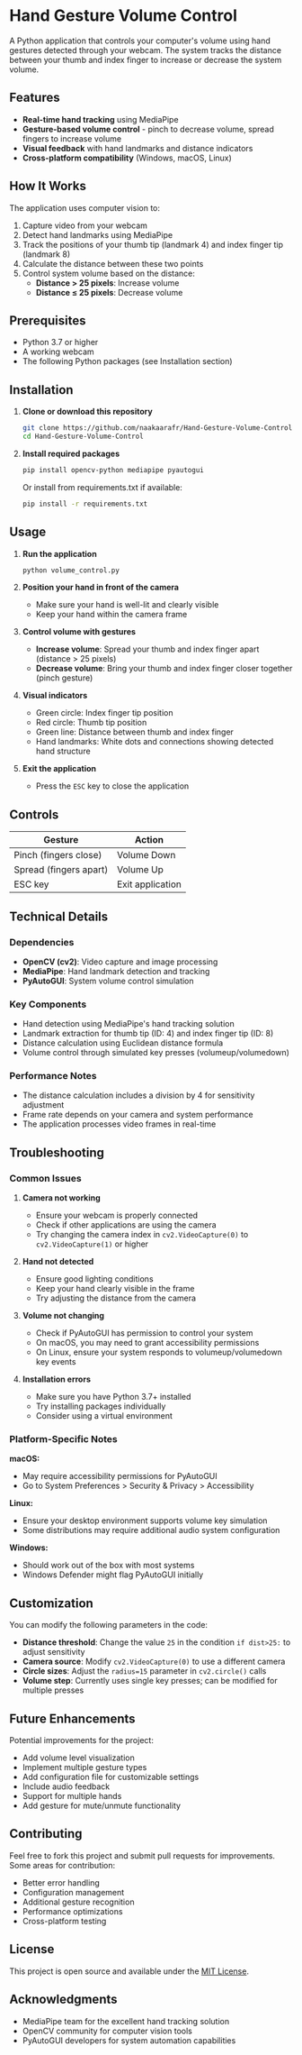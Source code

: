 # Hand Gesture Volume Control

A Python application that controls your computer's volume using hand gestures detected through your webcam. The system tracks the distance between your thumb and index finger to increase or decrease the system volume.

## Features

- **Real-time hand tracking** using MediaPipe
- **Gesture-based volume control** - pinch to decrease volume, spread fingers to increase volume
- **Visual feedback** with hand landmarks and distance indicators
- **Cross-platform compatibility** (Windows, macOS, Linux)

## How It Works

The application uses computer vision to:
1. Capture video from your webcam
2. Detect hand landmarks using MediaPipe
3. Track the positions of your thumb tip (landmark 4) and index finger tip (landmark 8)
4. Calculate the distance between these two points
5. Control system volume based on the distance:
   - **Distance > 25 pixels**: Increase volume
   - **Distance ≤ 25 pixels**: Decrease volume

## Prerequisites

- Python 3.7 or higher
- A working webcam
- The following Python packages (see Installation section)

## Installation

1. **Clone or download this repository**
   ```bash
   git clone https://github.com/naakaarafr/Hand-Gesture-Volume-Control.git
   cd Hand-Gesture-Volume-Control
   ```

2. **Install required packages**
   ```bash
   pip install opencv-python mediapipe pyautogui
   ```

   Or install from requirements.txt if available:
   ```bash
   pip install -r requirements.txt
   ```

## Usage

1. **Run the application**
   ```bash
   python volume_control.py
   ```

2. **Position your hand in front of the camera**
   - Make sure your hand is well-lit and clearly visible
   - Keep your hand within the camera frame

3. **Control volume with gestures**
   - **Increase volume**: Spread your thumb and index finger apart (distance > 25 pixels)
   - **Decrease volume**: Bring your thumb and index finger closer together (pinch gesture)

4. **Visual indicators**
   - Green circle: Index finger tip position
   - Red circle: Thumb tip position
   - Green line: Distance between thumb and index finger
   - Hand landmarks: White dots and connections showing detected hand structure

5. **Exit the application**
   - Press the `ESC` key to close the application

## Controls

| Gesture | Action |
|---------|--------|
| Pinch (fingers close) | Volume Down |
| Spread (fingers apart) | Volume Up |
| ESC key | Exit application |

## Technical Details

### Dependencies
- **OpenCV (cv2)**: Video capture and image processing
- **MediaPipe**: Hand landmark detection and tracking
- **PyAutoGUI**: System volume control simulation

### Key Components
- Hand detection using MediaPipe's hand tracking solution
- Landmark extraction for thumb tip (ID: 4) and index finger tip (ID: 8)
- Distance calculation using Euclidean distance formula
- Volume control through simulated key presses (volumeup/volumedown)

### Performance Notes
- The distance calculation includes a division by 4 for sensitivity adjustment
- Frame rate depends on your camera and system performance
- The application processes video frames in real-time

## Troubleshooting

### Common Issues

1. **Camera not working**
   - Ensure your webcam is properly connected
   - Check if other applications are using the camera
   - Try changing the camera index in `cv2.VideoCapture(0)` to `cv2.VideoCapture(1)` or higher

2. **Hand not detected**
   - Ensure good lighting conditions
   - Keep your hand clearly visible in the frame
   - Try adjusting the distance from the camera

3. **Volume not changing**
   - Check if PyAutoGUI has permission to control your system
   - On macOS, you may need to grant accessibility permissions
   - On Linux, ensure your system responds to volumeup/volumedown key events

4. **Installation errors**
   - Make sure you have Python 3.7+ installed
   - Try installing packages individually
   - Consider using a virtual environment

### Platform-Specific Notes

**macOS:**
- May require accessibility permissions for PyAutoGUI
- Go to System Preferences > Security & Privacy > Accessibility

**Linux:**
- Ensure your desktop environment supports volume key simulation
- Some distributions may require additional audio system configuration

**Windows:**
- Should work out of the box with most systems
- Windows Defender might flag PyAutoGUI initially

## Customization

You can modify the following parameters in the code:

- **Distance threshold**: Change the value `25` in the condition `if dist>25:` to adjust sensitivity
- **Camera source**: Modify `cv2.VideoCapture(0)` to use a different camera
- **Circle sizes**: Adjust the `radius=15` parameter in `cv2.circle()` calls
- **Volume step**: Currently uses single key presses; can be modified for multiple presses

## Future Enhancements

Potential improvements for the project:
- Add volume level visualization
- Implement multiple gesture types
- Add configuration file for customizable settings
- Include audio feedback
- Support for multiple hands
- Add gesture for mute/unmute functionality

## Contributing

Feel free to fork this project and submit pull requests for improvements. Some areas for contribution:
- Better error handling
- Configuration management
- Additional gesture recognition
- Performance optimizations
- Cross-platform testing

## License

This project is open source and available under the [MIT License](LICENSE).

## Acknowledgments

- MediaPipe team for the excellent hand tracking solution
- OpenCV community for computer vision tools
- PyAutoGUI developers for system automation capabilities
